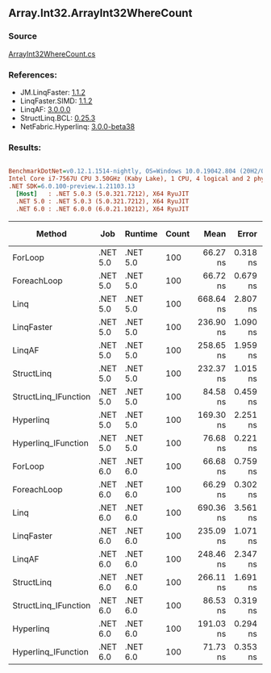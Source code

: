 ﻿## Array.Int32.ArrayInt32WhereCount

### Source
[ArrayInt32WhereCount.cs](../LinqBenchmarks/Array/Int32/ArrayInt32WhereCount.cs)

### References:
- JM.LinqFaster: [1.1.2](https://www.nuget.org/packages/JM.LinqFaster/1.1.2)
- LinqFaster.SIMD: [1.1.2](https://www.nuget.org/packages/LinqFaster.SIMD/1.0.3)
- LinqAF: [3.0.0.0](https://www.nuget.org/packages/LinqAF/3.0.0.0)
- StructLinq.BCL: [0.25.3](https://www.nuget.org/packages/StructLinq.BCL/0.25.3)
- NetFabric.Hyperlinq: [3.0.0-beta38](https://www.nuget.org/packages/NetFabric.Hyperlinq/3.0.0-beta38)

### Results:
``` ini

BenchmarkDotNet=v0.12.1.1514-nightly, OS=Windows 10.0.19042.804 (20H2/October2020Update)
Intel Core i7-7567U CPU 3.50GHz (Kaby Lake), 1 CPU, 4 logical and 2 physical cores
.NET SDK=6.0.100-preview.1.21103.13
  [Host]   : .NET 5.0.3 (5.0.321.7212), X64 RyuJIT
  .NET 5.0 : .NET 5.0.3 (5.0.321.7212), X64 RyuJIT
  .NET 6.0 : .NET 6.0.0 (6.0.21.10212), X64 RyuJIT


```
|               Method |      Job |  Runtime | Count |      Mean |    Error |   StdDev | Ratio | RatioSD |  Gen 0 | Gen 1 | Gen 2 | Allocated |
|--------------------- |--------- |--------- |------ |----------:|---------:|---------:|------:|--------:|-------:|------:|------:|----------:|
|              ForLoop | .NET 5.0 | .NET 5.0 |   100 |  66.27 ns | 0.318 ns | 0.266 ns |  1.00 |    0.00 |      - |     - |     - |         - |
|          ForeachLoop | .NET 5.0 | .NET 5.0 |   100 |  66.72 ns | 0.679 ns | 0.602 ns |  1.01 |    0.01 |      - |     - |     - |         - |
|                 Linq | .NET 5.0 | .NET 5.0 |   100 | 668.64 ns | 2.807 ns | 2.344 ns | 10.09 |    0.06 | 0.0153 |     - |     - |      32 B |
|           LinqFaster | .NET 5.0 | .NET 5.0 |   100 | 236.90 ns | 1.090 ns | 0.910 ns |  3.58 |    0.02 |      - |     - |     - |         - |
|               LinqAF | .NET 5.0 | .NET 5.0 |   100 | 258.65 ns | 1.959 ns | 1.832 ns |  3.90 |    0.03 |      - |     - |     - |         - |
|           StructLinq | .NET 5.0 | .NET 5.0 |   100 | 232.37 ns | 1.015 ns | 0.900 ns |  3.51 |    0.02 | 0.0305 |     - |     - |      64 B |
| StructLinq_IFunction | .NET 5.0 | .NET 5.0 |   100 |  84.58 ns | 0.459 ns | 0.407 ns |  1.28 |    0.01 |      - |     - |     - |         - |
|            Hyperlinq | .NET 5.0 | .NET 5.0 |   100 | 169.30 ns | 2.251 ns | 1.879 ns |  2.55 |    0.03 |      - |     - |     - |         - |
|  Hyperlinq_IFunction | .NET 5.0 | .NET 5.0 |   100 |  76.68 ns | 0.221 ns | 0.207 ns |  1.16 |    0.01 |      - |     - |     - |         - |
|              ForLoop | .NET 6.0 | .NET 6.0 |   100 |  66.68 ns | 0.759 ns | 0.634 ns |  1.01 |    0.01 |      - |     - |     - |         - |
|          ForeachLoop | .NET 6.0 | .NET 6.0 |   100 |  66.29 ns | 0.302 ns | 0.268 ns |  1.00 |    0.01 |      - |     - |     - |         - |
|                 Linq | .NET 6.0 | .NET 6.0 |   100 | 690.36 ns | 3.561 ns | 3.331 ns | 10.42 |    0.06 | 0.0153 |     - |     - |      32 B |
|           LinqFaster | .NET 6.0 | .NET 6.0 |   100 | 235.09 ns | 1.071 ns | 1.002 ns |  3.55 |    0.02 |      - |     - |     - |         - |
|               LinqAF | .NET 6.0 | .NET 6.0 |   100 | 248.46 ns | 2.347 ns | 1.832 ns |  3.75 |    0.03 |      - |     - |     - |         - |
|           StructLinq | .NET 6.0 | .NET 6.0 |   100 | 266.11 ns | 1.691 ns | 1.499 ns |  4.02 |    0.02 | 0.0305 |     - |     - |      64 B |
| StructLinq_IFunction | .NET 6.0 | .NET 6.0 |   100 |  86.53 ns | 0.319 ns | 0.283 ns |  1.31 |    0.01 |      - |     - |     - |         - |
|            Hyperlinq | .NET 6.0 | .NET 6.0 |   100 | 191.03 ns | 0.294 ns | 0.246 ns |  2.88 |    0.01 |      - |     - |     - |         - |
|  Hyperlinq_IFunction | .NET 6.0 | .NET 6.0 |   100 |  71.73 ns | 0.353 ns | 0.330 ns |  1.08 |    0.01 |      - |     - |     - |         - |
